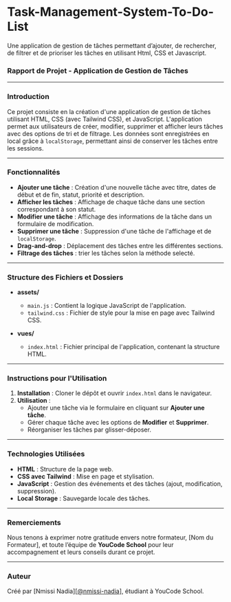 # Task-Management-System-To-Do-List
Une application de gestion de tâches permettant d’ajouter, de rechercher, de filtrer et de prioriser les tâches en utilisant Html, CSS et Javascript.

### Rapport de Projet - Application de Gestion de Tâches

---

### Introduction

Ce projet consiste en la création d'une application de gestion de tâches utilisant HTML, CSS (avec Tailwind CSS), et JavaScript. L'application permet aux utilisateurs de créer, modifier, supprimer et afficher leurs tâches avec des options de tri et de filtrage. Les données sont enregistrées en local grâce à `localStorage`, permettant ainsi de conserver les tâches entre les sessions.

---

### Fonctionnalités

- **Ajouter une tâche** : Création d'une nouvelle tâche avec titre, dates de début et de fin, statut, priorité et description.
- **Afficher les tâches** : Affichage de chaque tâche dans une section correspondant à son statut.
- **Modifier une tâche** : Affichage des informations de la tâche dans un formulaire de modification.
- **Supprimer une tâche** : Suppression d'une tâche de l'affichage et de `localStorage`.
- **Drag-and-drop** : Déplacement des tâches entre les différentes sections.
- **Filtrage des tâches** : trier les tâches selon la méthode selecté.

---

### Structure des Fichiers et Dossiers

- **assets/**
  - `main.js` : Contient la logique JavaScript de l'application.
  - `tailwind.css` : Fichier de style pour la mise en page avec Tailwind CSS.

- **vues/**
  - `index.html` : Fichier principal de l'application, contenant la structure HTML.

---

### Instructions pour l'Utilisation

1. **Installation** : Cloner le dépôt et ouvrir `index.html` dans le navigateur.
2. **Utilisation** : 
   - Ajouter une tâche via le formulaire en cliquant sur **Ajouter une tâche**.
   - Gérer chaque tâche avec les options de **Modifier** et **Supprimer**.
   - Réorganiser les tâches par glisser-déposer.

---

### Technologies Utilisées

- **HTML** : Structure de la page web.
- **CSS avec Tailwind** : Mise en page et stylisation.
- **JavaScript** : Gestion des événements et des tâches (ajout, modification, suppression).
- **Local Storage** : Sauvegarde locale des tâches.

---

### Remerciements

Nous tenons à exprimer notre gratitude envers notre formateur, [Nom du Formateur], et toute l’équipe de **YouCode School** pour leur accompagnement et leurs conseils durant ce projet.

--- 

### Auteur

Créé par [Nmissi Nadia][[@nmissi-nadia](https://github.com/nmissi-nadia)], étudiant à YouCode School.